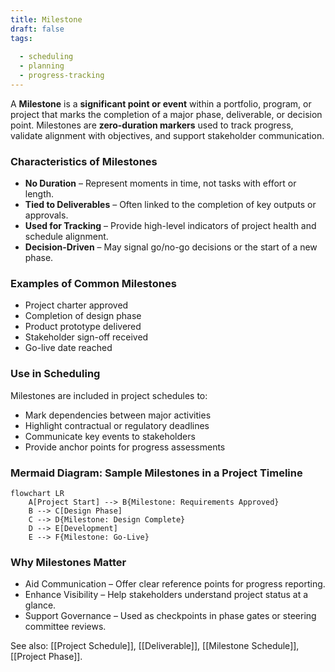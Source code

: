 ```yaml
---
title: Milestone  
draft: false  
tags:  
    
  - scheduling  
  - planning  
  - progress-tracking  
---
```


A **Milestone** is a **significant point or event** within a portfolio, program, or project that marks the completion of a major phase, deliverable, or decision point. Milestones are **zero-duration markers** used to track progress, validate alignment with objectives, and support stakeholder communication.

### **Characteristics of Milestones**
- **No Duration** – Represent moments in time, not tasks with effort or length.
- **Tied to Deliverables** – Often linked to the completion of key outputs or approvals.
- **Used for Tracking** – Provide high-level indicators of project health and schedule alignment.
- **Decision-Driven** – May signal go/no-go decisions or the start of a new phase.

### **Examples of Common Milestones**
- Project charter approved
- Completion of design phase
- Product prototype delivered
- Stakeholder sign-off received
- Go-live date reached

### **Use in Scheduling**
Milestones are included in project schedules to:
- Mark dependencies between major activities
- Highlight contractual or regulatory deadlines
- Communicate key events to stakeholders
- Provide anchor points for progress assessments

### **Mermaid Diagram: Sample Milestones in a Project Timeline**
```mermaid
flowchart LR
    A[Project Start] --> B{Milestone: Requirements Approved}
    B --> C[Design Phase]
    C --> D{Milestone: Design Complete}
    D --> E[Development]
    E --> F{Milestone: Go-Live}
```

### Why Milestones Matter

- Aid Communication – Offer clear reference points for progress reporting.
- Enhance Visibility – Help stakeholders understand project status at a glance.
- Support Governance – Used as checkpoints in phase gates or steering committee reviews.

See also: [[Project Schedule]], [[Deliverable]], [[Milestone Schedule]], [[Project Phase]].

